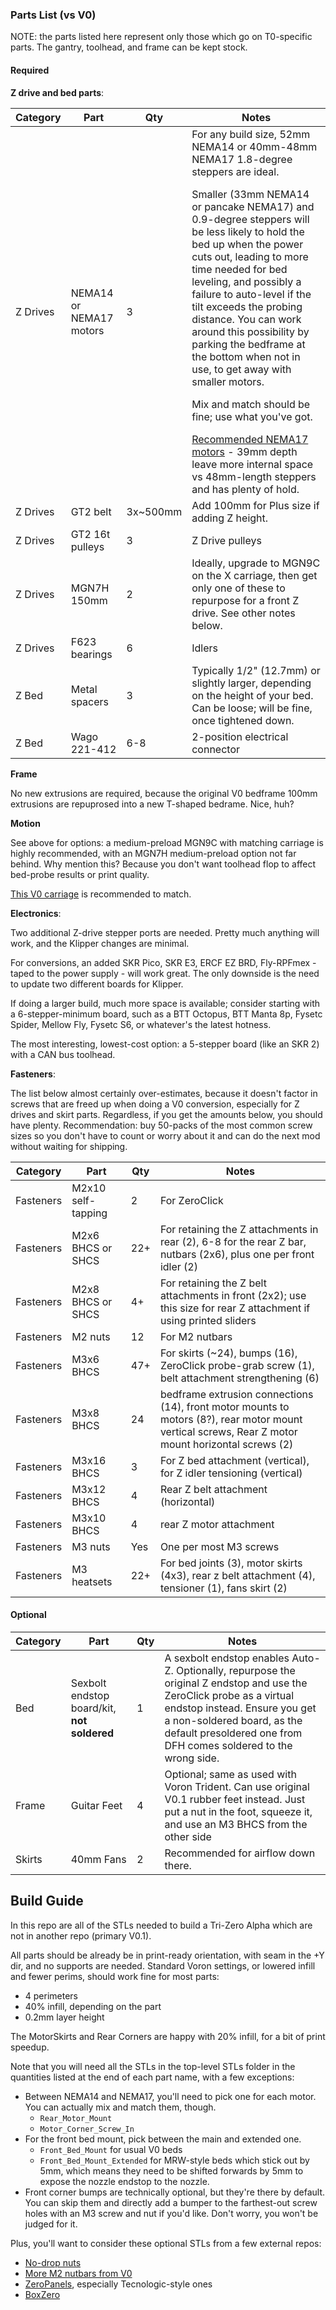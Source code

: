 
### Parts List (vs V0)

NOTE: the parts listed here represent only those which go on T0-specific parts.  The gantry, toolhead, and frame can be kept stock.

#### Required

**Z drive and bed  parts**:

| Category | Part | Qty | Notes |
| - | - | - | - |
| Z Drives | NEMA14 or NEMA17 motors | 3 | For any build size, 52mm NEMA14 or 40mm-48mm NEMA17 1.8-degree steppers are ideal.<p></p> Smaller (33mm NEMA14 or pancake NEMA17) and 0.9-degree steppers will be less likely to hold the bed up when the power cuts out, leading to more time needed for bed leveling, and possibly a failure to auto-level if the tilt exceeds the probing distance.  You can work around this possibility by parking the bedframe at the bottom when not in use, to get away with smaller motors.  <p></p>Mix and match should be fine; use what you've got. <p></p>  [Recommended NEMA17 motors](https://www.amazon.com/STEPPERONLINE-Stepper-63-74oz-Connector-Extruder/dp/B07LCK19D5/) - 39mm depth leave more internal space vs 48mm-length steppers and has plenty of hold.
| Z Drives | GT2 belt | 3x~500mm | Add 100mm for Plus size if adding Z height.
| Z Drives | GT2 16t pulleys | 3 | Z Drive pulleys
| Z Drives | MGN7H 150mm | 2 | Ideally, upgrade to MGN9C on the X carriage, then get only one of these to repurpose for a front Z drive.  See other notes below.
| Z Drives | F623 bearings | 6 | Idlers |
| Z Bed | Metal spacers | 3 | Typically 1/2" (12.7mm) or slightly larger, depending on the height of your bed.  Can be loose; will be fine, once tightened down.|
| Z Bed | Wago 221-412 | 6-8 | 2-position electrical connector

**Frame**

No new extrusions are required, because the original V0 bedframe 100mm extrusions are repuprosed into a new T-shaped bedrame.  Nice, huh?

**Motion**

See above for options: a medium-preload MGN9C with matching carriage is highly recommended, with an MGN7H medium-preload option not far behind.  Why mention this?  Because you don't want toolhead flop to affect bed-probe results or print quality.  

[This V0 carriage](https://github.com/zruncho3d/DuelingZero/blob/main/STLs/Low_Side_X_Carriage_x1.stl) is recommended to match.  

**Electronics**:

Two additional Z-drive stepper ports are needed.  Pretty much anything will work, and the Klipper changes are minimal.

For conversions, an added SKR Pico, SKR E3, ERCF EZ BRD, Fly-RPFmex - taped to the power supply - will work great.  The only downside is the need to update two different boards for Klipper.

If doing a larger build, much more space is available; consider starting with a 6-stepper-minimum board, such as a BTT Octopus, BTT Manta 8p, Fysetc Spider, Mellow Fly, Fysetc S6, or whatever's the latest hotness.  

The most interesting, lowest-cost option: a 5-stepper board (like an SKR 2) with a CAN bus toolhead.

**Fasteners**:

The list below almost certainly over-estimates, because it doesn't factor in screws that are freed up when doing a V0 conversion, especially for Z drives and skirt parts.  Regardless, if you get the amounts below, you should have plenty.  Recommendation: buy 50-packs of the most common screw sizes so you don't have to count or worry about it and can do the next mod without waiting for shipping.

| Category | Part | Qty | Notes |
| - | - | - | - |
| Fasteners | M2x10 self-tapping | 2 | For ZeroClick |
| Fasteners | M2x6 BHCS or SHCS | 22+ | For retaining the Z attachments in rear (2), 6-8 for the rear Z bar, nutbars (2x6), plus one per front idler (2) |
| Fasteners | M2x8 BHCS or SHCS | 4+ | For retaining the Z belt attachments in front (2x2); use this size for rear Z attachment if using printed sliders |
| Fasteners | M2 nuts | 12 | For M2 nutbars
| Fasteners | M3x6 BHCS | 47+ | For skirts (~24), bumps (16), ZeroClick probe-grab screw (1), belt attachment strengthening (6)
| Fasteners | M3x8 BHCS | 24 | bedframe extrusion connections (14), front motor mounts to motors (8?), rear motor mount vertical screws, Rear Z motor mount horizontal screws (2)
| Fasteners | M3x16 BHCS | 3 | For Z bed attachment (vertical), for Z idler tensioning (vertical)
| Fasteners | M3x12 BHCS | 4 | Rear Z belt attachment (horizontal)
| Fasteners | M3x10 BHCS | 4 | rear Z motor attachment
| Fasteners | M3 nuts | Yes | One per most M3 screws
| Fasteners | M3 heatsets | 22+ | For bed joints (3), motor skirts (4x3), rear z belt attachment (4), tensioner (1), fans skirt (2)


#### Optional
| Category | Part | Qty | Notes |
| - | - | - | - |
| Bed | Sexbolt endstop board/kit, **not soldered** | 1 | A sexbolt endstop enables Auto-Z. Optionally, repurpose the original Z endstop and use the ZeroClick probe as a virtual endstop instead. Ensure you get a non-soldered board, as the default presoldered one from DFH comes soldered to the wrong side. |
| Frame | Guitar Feet | 4 | Optional; same as used with Voron Trident.  Can use original V0.1 rubber feet instead.  Just put a nut in the foot, squeeze it, and use an M3 BHCS from the other side
| Skirts | 40mm Fans | 2 | Recommended for airflow down there.

## Build Guide

In this repo are all of the STLs needed to build a Tri-Zero Alpha which are not in another repo (primary V0.1).

All parts should be already be in print-ready orientation, with seam in the +Y dir, and no supports are needed.  Standard Voron settings, or lowered infill and fewer perims, should work fine for most parts:
- 4 perimeters
- 40% infill, depending on the part
- 0.2mm layer height

The MotorSkirts and Rear Corners are happy with 20% infill, for a bit of print speedup.

Note that you will need all the STLs in the top-level STLs folder in the quantities listed at the end of each part name, with a few exceptions:
* Between NEMA14 and NEMA17, you'll need to pick one for each motor.  You can actually mix and match them, though.
  * `Rear_Motor_Mount`
  * `Motor_Corner_Screw_In`
* For the front bed mount, pick between the main and extended one.
  * `Front_Bed_Mount` for usual V0 beds
  * `Front_Bed_Mount_Extended` for MRW-style beds which stick out by 5mm, which means they need to be shifted forwards by 5mm to expose the nozzle endstop to the nozzle.
* Front corner bumps are technically optional, but they're there by default.  You can skip them and directly add a bumper to the farthest-out screw holes with an M3 screw and nut if you'd like.  Don't worry, you won't be judged for it.

Plus, you'll want to consider these optional STLs from a few external repos:
- [No-drop nuts](https://github.com/zruncho3d/f-zero/tree/main/STLs/NoDropNuts)
- [More M2 nutbars from V0](https://github.com/VoronDesign/Voron-0/blob/Voron0.1/STLs/M2_Nut_Adapter_Rotated_x5.stl)
- [ZeroPanels](https://github.com/zruncho3d/ZeroPanels), especially Tecnologic-style ones
- [BoxZero](https://github.com/zruncho3d/BoxZero)
